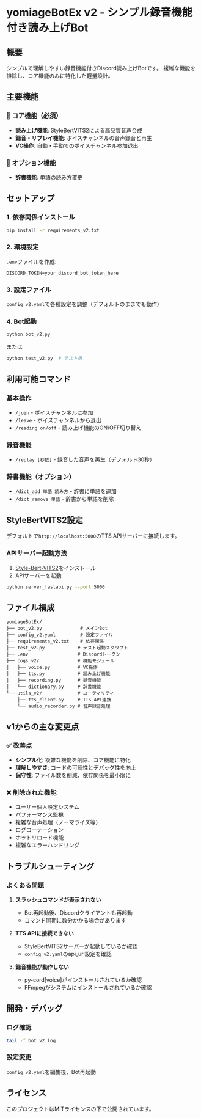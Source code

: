 # yomiageBotEx v2 - シンプル録音機能付き読み上げBot

## 概要

シンプルで理解しやすい録音機能付きDiscord読み上げBotです。
複雑な機能を排除し、コア機能のみに特化した軽量設計。

## 主要機能

### 🎵 コア機能（必須）
- **読み上げ機能**: StyleBertVITS2による高品質音声合成
- **録音・リプレイ機能**: ボイスチャンネルの音声録音と再生
- **VC操作**: 自動・手動でのボイスチャンネル参加退出

### 🔧 オプション機能
- **辞書機能**: 単語の読み方変更

## セットアップ

### 1. 依存関係インストール
```bash
pip install -r requirements_v2.txt
```

### 2. 環境設定
`.env`ファイルを作成:
```
DISCORD_TOKEN=your_discord_bot_token_here
```

### 3. 設定ファイル
`config_v2.yaml`で各種設定を調整（デフォルトのままでも動作）

### 4. Bot起動
```bash
python bot_v2.py
```

または
```bash
python test_v2.py  # テスト用
```

## 利用可能コマンド

### 基本操作
- `/join` - ボイスチャンネルに参加
- `/leave` - ボイスチャンネルから退出
- `/reading on/off` - 読み上げ機能のON/OFF切り替え

### 録音機能
- `/replay [秒数]` - 録音した音声を再生（デフォルト30秒）

### 辞書機能（オプション）
- `/dict_add 単語 読み方` - 辞書に単語を追加
- `/dict_remove 単語` - 辞書から単語を削除

## StyleBertVITS2設定

デフォルトで`http://localhost:5000`のTTS APIサーバーに接続します。

### APIサーバー起動方法
1. [Style-Bert-VITS2](https://github.com/litagin02/Style-Bert-VITS2)をインストール
2. APIサーバーを起動:
```bash
python server_fastapi.py --port 5000
```

## ファイル構成

```
yomiageBotEx/
├── bot_v2.py              # メインBot
├── config_v2.yaml         # 設定ファイル
├── requirements_v2.txt    # 依存関係
├── test_v2.py            # テスト起動スクリプト
├── .env                  # Discordトークン
├── cogs_v2/              # 機能モジュール
│   ├── voice.py          # VC操作
│   ├── tts.py            # 読み上げ機能
│   ├── recording.py      # 録音機能
│   └── dictionary.py     # 辞書機能
└── utils_v2/             # ユーティリティ
    ├── tts_client.py     # TTS API連携
    └── audio_recorder.py # 音声録音処理
```

## v1からの主な変更点

### ✅ 改善点
- **シンプル化**: 複雑な機能を削除、コア機能に特化
- **理解しやすさ**: コードの可読性とデバッグ性を向上
- **保守性**: ファイル数を削減、依存関係を最小限に

### ❌ 削除された機能
- ユーザー個人設定システム
- パフォーマンス監視
- 複雑な音声処理（ノーマライズ等）
- ログローテーション
- ホットリロード機能
- 複雑なエラーハンドリング

## トラブルシューティング

### よくある問題

1. **スラッシュコマンドが表示されない**
   - Bot再起動後、Discordクライアントも再起動
   - コマンド同期に数分かかる場合があります

2. **TTS APIに接続できない**
   - StyleBertVITS2サーバーが起動しているか確認
   - `config_v2.yaml`のapi_url設定を確認

3. **録音機能が動作しない**
   - py-cord[voice]がインストールされているか確認
   - FFmpegがシステムにインストールされているか確認

## 開発・デバッグ

### ログ確認
```bash
tail -f bot_v2.log
```

### 設定変更
`config_v2.yaml`を編集後、Bot再起動

## ライセンス

このプロジェクトはMITライセンスの下で公開されています。